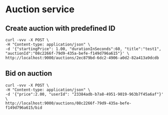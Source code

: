 # Auction service


## Create auction with predefined ID
```
curl -vvv -X POST \
-H "Content-type: application/json" \
-d '{"startingPrice": 1.00, "durationInSeconds":60, "title":"test1", "auctionId":"08c2266f-79d9-435a-befe-f149d796a615"}' \
http://localhost:9000/auctions/2ec879bd-6dc2-4906-a0d2-82a413a9dcdb
```

## Bid on auction
```
curl -vvv -X POST \
-H "Content-type: application/json" \
-d '{"price":2.00, "userId": "23384adb-b7a8-4951-9019-963b7f45a6af"}' \
http://localhost:9000/auctions/08c2266f-79d9-435a-befe-f149d796a615/bid
```